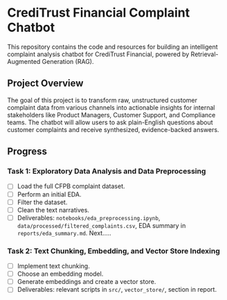 # CrediTrust Financial Complaint Chatbot

This repository contains the code and resources for building an intelligent complaint analysis chatbot for CrediTrust Financial, powered by Retrieval-Augmented Generation (RAG).

## Project Overview

The goal of this project is to transform raw, unstructured customer complaint data from various channels into actionable insights for internal stakeholders like Product Managers, Customer Support, and Compliance teams. The chatbot will allow users to ask plain-English questions about customer complaints and receive synthesized, evidence-backed answers.

## Progress

### Task 1: Exploratory Data Analysis and Data Preprocessing
- [ ] Load the full CFPB complaint dataset.
- [ ] Perform an initial EDA.
- [ ] Filter the dataset.
- [ ] Clean the text narratives.
- [ ] Deliverables: `notebooks/eda_preprocessing.ipynb`, `data/processed/filtered_complaints.csv`, EDA summary in `reports/eda_summary.md`.
Next.....
### Task 2: Text Chunking, Embedding, and Vector Store Indexing
- [ ] Implement text chunking.
- [ ] Choose an embedding model.
- [ ] Generate embeddings and create a vector store.
- [ ] Deliverables: relevant scripts in `src/`, `vector_store/`, section in report.
